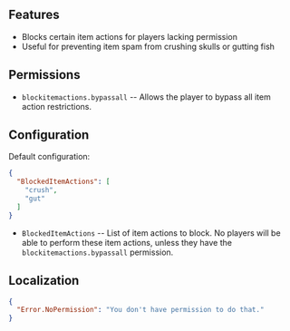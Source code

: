 ## Features

- Blocks certain item actions for players lacking permission
- Useful for preventing item spam from crushing skulls or gutting fish

## Permissions

- `blockitemactions.bypassall` -- Allows the player to bypass all item action restrictions.

## Configuration

Default configuration:

```json
{
  "BlockedItemActions": [
    "crush",
    "gut"
  ]
}
```

- `BlockedItemActions` -- List of item actions to block. No players will be able to perform these item actions, unless they have the `blockitemactions.bypassall` permission.

## Localization

```json
{
  "Error.NoPermission": "You don't have permission to do that."
}
```
